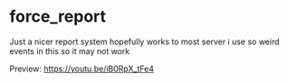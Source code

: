 # force_report
Just a nicer report system hopefully works to most server i use so weird events in this so it may not work

Preview: https://youtu.be/iB0RpX_tFe4
